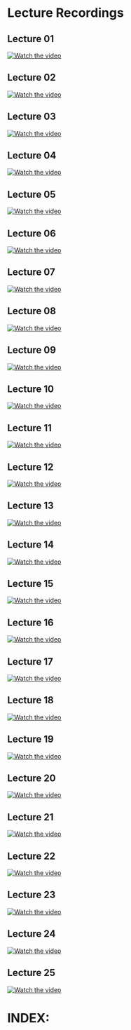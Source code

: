 # Lecture Recordings
## Lecture 01
 
[![Watch the video](https://img.youtube.com/vi/L3LMbpZIKhQ/0.jpg)](https://www.youtube.com/watch?v=L3LMbpZIKhQ)
## Lecture 02

[![Watch the video](https://img.youtube.com/vi/z8HKWUWS-lA/0.jpg)](https://www.youtube.com/watch?v=z8HKWUWS-lA)
## Lecture 03

[![Watch the video](https://img.youtube.com/vi/NuGDkmwEObM/0.jpg)](https://www.youtube.com/watch?v=NuGDkmwEObM)
## Lecture 04

[![Watch the video](https://img.youtube.com/vi/NuY7szYSXSw/0.jpg)](https://www.youtube.com/watch?v=NuY7szYSXSw)
## Lecture 05

[![Watch the video](https://img.youtube.com/vi/XX7ePR21Ook/0.jpg)](https://www.youtube.com/watch?v=XX7ePR21Ook)
## Lecture 06

[![Watch the video](https://img.youtube.com/vi/h9wxtqoa1jY/0.jpg)](https://www.youtube.com/watch?v=h9wxtqoa1jY)
## Lecture 07

[![Watch the video](https://img.youtube.com/vi/5RSMLgy06Ew/0.jpg)](https://www.youtube.com/watch?v=5RSMLgy06Ew)
## Lecture 08

[![Watch the video](https://img.youtube.com/vi/GJpt_3ie4WU/0.jpg)](https://www.youtube.com/watch?v=GJpt_3ie4WU)
## Lecture 09

[![Watch the video](https://img.youtube.com/vi/bTyxpoi2dmM/0.jpg)](https://www.youtube.com/watch?v=bTyxpoi2dmM)
## Lecture 10

[![Watch the video](https://img.youtube.com/vi/DOIp5D7VMS4/0.jpg)](https://www.youtube.com/watch?v=DOIp5D7VMS4)
## Lecture 11

[![Watch the video](https://img.youtube.com/vi/1nScXLQAQ9A/0.jpg)](https://www.youtube.com/watch?v=1nScXLQAQ9A)
## Lecture 12

[![Watch the video](https://img.youtube.com/vi/fAeShezAGLE/0.jpg)](https://www.youtube.com/watch?v=fAeShezAGLE)

## Lecture 13

[![Watch the video](https://img.youtube.com/vi/X9eErxRjQEI/0.jpg)](https://www.youtube.com/watch?v=X9eErxRjQEI)
## Lecture 14

[![Watch the video](https://img.youtube.com/vi/Kqf0uO0oV6s/0.jpg)](https://www.youtube.com/watch?v=Kqf0uO0oV6s)
## Lecture 15

[![Watch the video](https://img.youtube.com/vi/TWBB-JlmYUc/0.jpg)](https://www.youtube.com/watch?v=TWBB-JlmYUc)
## Lecture 16

[![Watch the video](https://img.youtube.com/vi/pNt5Ll6hGqo/0.jpg)](https://www.youtube.com/watch?v=pNt5Ll6hGqo)

## Lecture 17

[![Watch the video](https://img.youtube.com/vi/09yIb3VHhMI/0.jpg)](https://www.youtube.com/watch?v=09yIb3VHhMI)
## Lecture 18

[![Watch the video](https://img.youtube.com/vi/SmFwFdESMHI/0.jpg)](https://www.youtube.com/watch?v=SmFwFdESMHI)

## Lecture 19

[![Watch the video](https://img.youtube.com/vi/E6FbvM-FGZ8/0.jpg)](https://www.youtube.com/watch?v=E6FbvM-FGZ8)

## Lecture 20

[![Watch the video](https://img.youtube.com/vi/l1BCv3qqW4A/0.jpg)](https://www.youtube.com/watch?v=l1BCv3qqW4A)
## Lecture 21

[![Watch the video](https://img.youtube.com/vi/MOfhhFaQdjw/0.jpg)](https://www.youtube.com/watch?v=MOfhhFaQdjw)
## Lecture 22

[![Watch the video](https://img.youtube.com/vi/gGlMSe7uEkA/0.jpg)](https://www.youtube.com/watch?v=gGlMSe7uEkA)
## Lecture 23

[![Watch the video](https://img.youtube.com/vi/oI9fMUqgfxY/0.jpg)](https://www.youtube.com/watch?v=oI9fMUqgfxY)
## Lecture 24

[![Watch the video](https://img.youtube.com/vi/q4mwO2qS2z4/0.jpg)](https://www.youtube.com/watch?v=q4mwO2qS2z4)
## Lecture 25

[![Watch the video](https://img.youtube.com/vi/56iFMY8QW2k/0.jpg)](https://www.youtube.com/watch?v=56iFMY8QW2k)

# INDEX:

